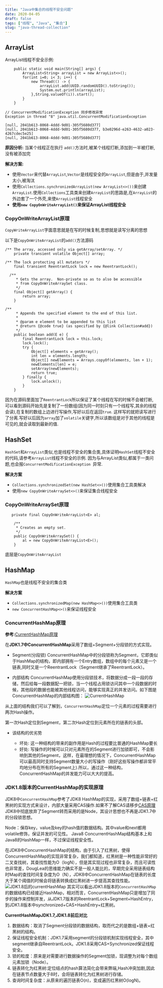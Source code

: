 ```yaml
---
title: "Java中集合的线程不安全问题"
date: 2020-04-05
draft: false
tags: ["线程", "Java", "集合"]
slug: "java-thread-collection"
---
```


## ArrayList

ArrayList线程不安全示例:
```
	public static void main(String[] args) {
		ArrayList<String> arrayList = new ArrayList<>();
		for(int i=0; i< 3; i++) {
			new Thread(() -> {
				arrayList.add(UUID.randomUUID().toString());
				System.out.println(arrayList);
			},String.valueOf(i)).start();
		}
	}
```

```
// ConcurrentModificationException 同步修改异常
Exception in thread "8" java.util.ConcurrentModificationException

[null, 2041b613-8068-4ddd-9d01-305f5680d377]
[null, 2041b613-8068-4ddd-9d01-305f5680d377, b3e0296d-e263-4632-a023-4267cdec5e25]
[null, 2041b613-8068-4ddd-9d01-305f5680d377]
```
**原因分析:**
当某个线程正在执行 `add()`方法时,被某个线程打断,添加到一半被打断,没有被添加完

**解决方案:**
- 使用`Vector`来代替`ArrayList`,`Vector`是线程安全的`ArrayList`,但是由于,并发量太小,被淘汰
- 使用`Collections.synchronizedArrayList(new ArrayList<>())`来创建`ArrayList`.使用`Collections`工具类来创建`ArrayList`的思路是,在`ArrayList`的外边套了一个外壳,来使`ArrayList`线程安全
- **使用`new CopyOnWriteArrayList()`来保证ArrayList线程安全**

### CopyOnWriteArrayList原理
`CopyWriteArrayList`字面意思就是在写的时候复制,思想就是读写分离的思想

以下是`CopyOnWriteArrayList`的`add()`方法源码
```
/** The array, accessed only via getArray/setArray. */
    private transient volatile Object[] array;

/** The lock protecting all mutators */
    final transient ReentrantLock lock = new ReentrantLock();

  /**
     * Gets the array.  Non-private so as to also be accessible
     * from CopyOnWriteArraySet class.
     */
    final Object[] getArray() {
        return array;
    }

/**
     * Appends the specified element to the end of this list.
     *
     * @param e element to be appended to this list
     * @return {@code true} (as specified by {@link Collection#add})
     */
    public boolean add(E e) {
        final ReentrantLock lock = this.lock;
        lock.lock();
        try {
            Object[] elements = getArray();
            int len = elements.length;
            Object[] newElements = Arrays.copyOf(elements, len + 1);
            newElements[len] = e;
            setArray(newElements);
            return true;
        } finally {
            lock.unlock();
        }
    }

```
因为在源码里面加了`ReentrantLock`所以保证了某个线程在写的时候不会被打断,
可以看到源码开始先是复制了一份数组(因为同一时刻只有一个线程写,其余的线程会读),在复制的数组上边进行写操作,写好以后在返回`true`.
这样写的就把读写进行了分离.写好以后因为`array`加了`volatile`关键字,所以该数组是对于其他的线程是可见的,就会读取到最新的值.

## HashSet
`HashSet`和`ArrayList`类似,也是线程不安全的集合类,具体证明`HashSet`线程不安全的代码,请参考`ArrayList`线程不安全的示例.
因为与ArrayList类似,都属于一类问题,也会报`ConcurrentModificationException `异常.

**解决方案**
- `Collections.synchronizedSet(new HashSet<>())`使用集合工具类解决
- 使用`new CopyOnWriteArraySet<>()`来保证集合线程安全

### CopyOnWriteArraySet原理
```
   private final CopyOnWriteArrayList<E> al;

    /**
     * Creates an empty set.
     */
    public CopyOnWriteArraySet() {
        al = new CopyOnWriteArrayList<E>();
    }
```
底层是`CopyOnWriteArrayList`

## HashMap
`HashMap`也是线程不安全的集合类

**解决方案**
- `Collections.synchronizedMap(new HashMap<>())`使用集合工具类
- `new ConcurrentHashMap<>()`来保证线程安全

### ConcurrentHashMap原理
**参考:**[CurrentHashMap原理](https://baijiahao.baidu.com/s?id=1617089947709260129&wfr=spider&for=pc)

在**JDK1.7中ConcurrentHashMap**采用了数组+Segment+分段锁的方式实现。

- Segment(分段锁)
ConcurrentHashMap中的分段锁称为Segment，它即类似于HashMap的结构，即内部拥有一个Entry数组，数组中的每个元素又是一个链表,同时又是一个ReentrantLock（Segment继承了ReentrantLock）。

- 内部结构
ConcurrentHashMap使用分段锁技术，将数据分成一段一段的存储，然后给每一段数据配一把锁，当一个线程占用锁访问其中一个段数据的时候，其他段的数据也能被其他线程访问，能够实现真正的并发访问。如下图是ConcurrentHashMap的内部结构图：
![CurrentHashMap](/iblog/posts/annex/images/essays/concurrentHashMap的内部结构图.jpeg)

从上面的结构我们可以了解到，`ConcurrentHashMap`定位一个元素的过程需要进行两次Hash操作。

第一次Hash定位到Segment，第二次Hash定位到元素所在的链表的头部。

- 该结构的优劣势

    - 坏处: 这一种结构的带来的副作用是Hash的过程要比普通的HashMap要长
    - 好处: 写操作的时候可以只对元素所在的Segment进行加锁即可，不会影响到其他的Segment，这样，在最理想的情况下，ConcurrentHashMap可以最高同时支持Segment数量大小的写操作（刚好这些写操作都非常平均地分布在所有的Segment上).所以，通过这一种结构，ConcurrentHashMap的并发能力可以大大的提高。

### JDK1.8版本的CurrentHashMap的实现原理

JDK8中`ConcurrentHashMap`参考了JDK8 HashMap的实现，采用了数组+链表+红黑树的实现方式来设计，内部大量采用CAS操作.如果不了解CAS请移步[CAS原理](./../cas-principle)
JDK8中彻底放弃了Segment转而采用的是Node，其设计思想也不再是JDK1.7中的分段锁思想。

Node：保存key，value及key的hash值的数据结构。其中value和next都用volatile修饰，保证并发的可见性。
Java8 ConcurrentHashMap结构基本上和Java8的HashMap一样，不过保证线程安全性。

在JDK8中ConcurrentHashMap的结构，由于引入了红黑树，使得ConcurrentHashMap的实现非常复杂，我们都知道，红黑树是一种性能非常好的二叉查找树，其查找性能为O（logN），但是其实现过程也非常复杂，而且可读性也非常差，DougLea的思维能力确实不是一般人能比的，早期完全采用链表结构时Map的查找时间复杂度为O（N），JDK8中ConcurrentHashMap在链表的长度大于某个阈值的时候会将链表转换成红黑树进一步提高其查找性能。
![JDK1.8后的currentHashMap](/iblog/posts/annex/images/essays/红黑树结构.jpeg)
其实可以看出JDK1.8版本的`ConcurrentHashMap`的数据结构已经接近HashMap，相对而言，ConcurrentHashMap只是增加了同步的操作来控制并发，从JDK1.7版本的ReentrantLock+Segment+HashEntry，到JDK1.8版本中synchronized+CAS+HashEntry+红黑树。

**CurrentHashMapJDK1.7,JDK1.8前后对比**
1. 数据结构：取消了Segment分段锁的数据结构，取而代之的是数组+链表+红黑树的结构。
2. 保证线程安全机制：JDK1.7采用segment的分段锁机制实现线程安全，其中segment继承自ReentrantLock。JDK1.8采用CAS+Synchronized保证线程安全。
3. 锁的粒度：原来是对需要进行数据操作的Segment加锁，现调整为对每个数组元素加锁（Node）。
4. 链表转化为红黑树:定位结点的hash算法简化会带来弊端,Hash冲突加剧,因此在链表节点数量大于8时，会将链表转化为红黑树进行存储。
5. 查询时间复杂度：从原来的遍历链表O(n)，变成遍历红黑树O(logN)。

